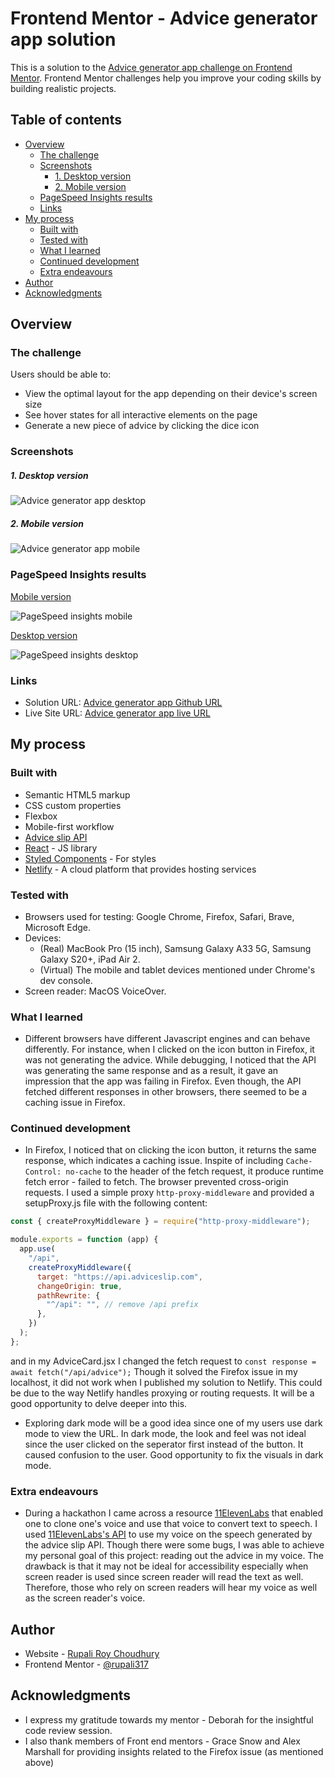# Frontend Mentor - Advice generator app solution

This is a solution to the [Advice generator app challenge on Frontend Mentor](https://www.frontendmentor.io/challenges/advice-generator-app-QdUG-13db). Frontend Mentor challenges help you improve your coding skills by building realistic projects.

## Table of contents

- [Overview](#overview)
  - [The challenge](#the-challenge)
  - [Screenshots](#screenshots)
    - [1. Desktop version](#1-desktop-version)
    - [2. Mobile version](#2-mobile-version)
  - [PageSpeed Insights results](#pagespeed-insights-results)
  - [Links](#links)
- [My process](#my-process)
  - [Built with](#built-with)
  - [Tested with](#tested-with)
  - [What I learned](#what-i-learned)
  - [Continued development](#continued-development)
  - [Extra endeavours](#extra-endeavours)
- [Author](#author)
- [Acknowledgments](#acknowledgments)

## Overview

### The challenge

Users should be able to:

- View the optimal layout for the app depending on their device's screen size
- See hover states for all interactive elements on the page
- Generate a new piece of advice by clicking the dice icon

### Screenshots

##### 1. Desktop version

![Advice generator app desktop](./public/screenshots/Advice-generator-app-desktop.png)

##### 2. Mobile version

![Advice generator app mobile](./public/screenshots/Advice-generator-app-mobile.png)

### PageSpeed Insights results

[Mobile version](https://pagespeed.web.dev/analysis/https-advice-generator-app-rc-netlify-app/w97b29e4y9?form_factor=mobile)

![PageSpeed insights mobile](./public/screenshots/Page-speed-insights-mobile.png)

[Desktop version](https://pagespeed.web.dev/analysis/https-advice-generator-app-rc-netlify-app/w97b29e4y9?form_factor=desktop)

![PageSpeed insights desktop](./public/screenshots/Page-speed-insights-desktop.png)

### Links

- Solution URL: [Advice generator app Github URL](https://github.com/rupali317/advice-generator-app)
- Live Site URL: [Advice generator app live URL](https://advice-generator-app-rc.netlify.app/)

## My process

### Built with

- Semantic HTML5 markup
- CSS custom properties
- Flexbox
- Mobile-first workflow
- [Advice slip API](https://api.adviceslip.com)
- [React](https://reactjs.org/) - JS library
- [Styled Components](https://styled-components.com/) - For styles
- [Netlify](https://www.netlify.com/) - A cloud platform that provides hosting services

### Tested with

- Browsers used for testing: Google Chrome, Firefox, Safari, Brave, Microsoft Edge.
- Devices:
  - (Real) MacBook Pro (15 inch), Samsung Galaxy A33 5G, Samsung Galaxy S20+, iPad Air 2.
  - (Virtual) The mobile and tablet devices mentioned under Chrome's dev console.
- Screen reader: MacOS VoiceOver.

### What I learned

- Different browsers have different Javascript engines and can behave differently. For instance, when I clicked on the icon button in Firefox, it was not generating the advice. While debugging, I noticed that the API was generating the same response and as a result, it gave an impression that the app was failing in Firefox. Even though, the API fetched different responses in other browsers, there seemed to be a caching issue in Firefox.

### Continued development

- In Firefox, I noticed that on clicking the icon button, it returns the same response, which indicates a caching issue. Inspite of including `Cache-Control: no-cache` to the header of the fetch request, it produce runtime fetch error - failed to fetch. The browser prevented cross-origin requests. I used a simple proxy `http-proxy-middleware` and provided a setupProxy.js file with the following content:

```js
const { createProxyMiddleware } = require("http-proxy-middleware");

module.exports = function (app) {
  app.use(
    "/api",
    createProxyMiddleware({
      target: "https://api.adviceslip.com",
      changeOrigin: true,
      pathRewrite: {
        "^/api": "", // remove /api prefix
      },
    })
  );
};
```

and in my AdviceCard.jsx I changed the fetch request to `const response = await fetch("/api/advice");` Though it solved the Firefox issue in my localhost, it did not work when I published my solution to Netlify. This could be due to the way Netlify handles proxying or routing requests. It will be a good opportunity to delve deeper into this.

- Exploring dark mode will be a good idea since one of my users use dark mode to view the URL. In dark mode, the look and feel was not ideal since the user clicked on the seperator first instead of the button. It caused confusion to the user. Good opportunity to fix the visuals in dark mode.

### Extra endeavours

- During a hackathon I came across a resource [11ElevenLabs](https://elevenlabs.io/) that enabled one to clone one's voice and use that voice to convert text to speech. I used [11ElevenLabs's API](https://elevenlabs.io/docs/api-reference/text-to-speech) to use my voice on the speech generated by the advice slip API. Though there were some bugs, I was able to achieve my personal goal of this project: reading out the advice in my voice. The drawback is that it may not be ideal for accessibility especially when screen reader is used since screen reader will read the text as well. Therefore, those who rely on screen readers will hear my voice as well as the screen reader's voice.

## Author

- Website - [Rupali Roy Choudhury](https://www.linkedin.com/in/rupali-rc/)
- Frontend Mentor - [@rupali317](https://www.frontendmentor.io/profile/rupali317)

## Acknowledgments

- I express my gratitude towards my mentor - Deborah for the insightful code review session.
- I also thank members of Front end mentors - Grace Snow and Alex Marshall for providing insights related to the Firefox issue (as mentioned above)
